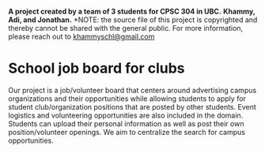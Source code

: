 **A project created by a team of 3 students for CPSC 304 in UBC.**
**Khammy, Adi, and Jonathan.**
*NOTE: the source file of this project is copyrighted and thereby cannot be shared with the general public. For more information, please reach out to khammyschl@gmail.com

# School job board for clubs
Our project is a job/volunteer board that centers around advertising campus organizations and their opportunities while allowing students to apply for student club/organization positions that are posted by other students. Event logistics and volunteering opportunities are also included in the domain. Students can upload their personal information as well as post their own position/volunteer openings. We aim to centralize the search for campus opportunities.
